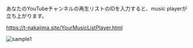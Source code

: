 あなたのYouTubeチャンネルの再生リストのIDを入力すると、music playerが立ち上がります。

https://t-nakajima.site/YourMusicListPlayer.html

![sample1](http://my-instanwin.work//assets/img/markdown/markdown_01.jpg "サンプル1")




